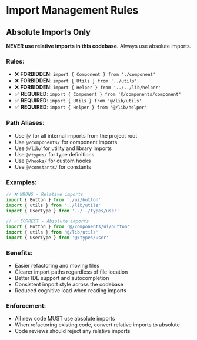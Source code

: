 # Import Management Rules

## Absolute Imports Only

**NEVER use relative imports in this codebase.** Always use absolute imports.

### Rules:
- ❌ **FORBIDDEN**: `import { Component } from './component'`
- ❌ **FORBIDDEN**: `import { Utils } from '../utils'` 
- ❌ **FORBIDDEN**: `import { Helper } from '../../lib/helper'`
- ✅ **REQUIRED**: `import { Component } from '@/components/component'`
- ✅ **REQUIRED**: `import { Utils } from '@/lib/utils'`
- ✅ **REQUIRED**: `import { Helper } from '@/lib/helper'`

### Path Aliases:
- Use `@/` for all internal imports from the project root
- Use `@/components/` for component imports
- Use `@/lib/` for utility and library imports
- Use `@/types/` for type definitions
- Use `@/hooks/` for custom hooks
- Use `@/constants/` for constants

### Examples:
```typescript
// ❌ WRONG - Relative imports
import { Button } from './ui/button'
import { utils } from '../lib/utils'
import { UserType } from '../../types/user'

// ✅ CORRECT - Absolute imports
import { Button } from '@/components/ui/button'
import { utils } from '@/lib/utils'  
import { UserType } from '@/types/user'
```

### Benefits:
- Easier refactoring and moving files
- Clearer import paths regardless of file location
- Better IDE support and autocompletion
- Consistent import style across the codebase
- Reduced cognitive load when reading imports

### Enforcement:
- All new code MUST use absolute imports
- When refactoring existing code, convert relative imports to absolute
- Code reviews should reject any relative imports 